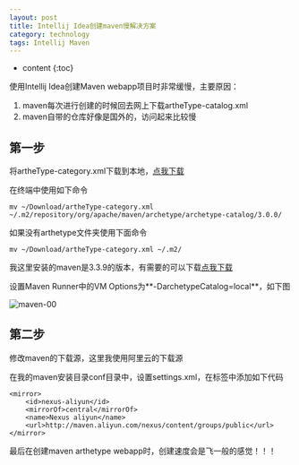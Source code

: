 ```yaml
---
layout: post
title: Intellij Idea创建maven慢解决方案
category: technology
tags: Intellij Maven
---
```


* content
{:toc}

使用Intellij Idea创建Maven webapp项目时非常缓慢，主要原因：

1. maven每次进行创建的时候回去网上下载artheType-catalog.xml
2. maven自带的仓库好像是国外的，访问起来比较慢

<!--more-->

## 第一步

将artheType-category.xml下载到本地，<a href="https://pan.baidu.com/s/1dF66J0d" target="_blank">点我下载</a>

在终端中使用如下命令

```
mv ~/Download/artheType-category.xml ~/.m2/repository/org/apache/maven/archetype/archetype-catalog/3.0.0/
```

如果没有arthetype文件夹使用下面命令

```
mv ~/Download/artheType-category.xml ~/.m2/
```

我这里安装的maven是3.3.9的版本，有需要的可以下载<a href="https://pan.baidu.com/s/1c2orULi" target="_blank">点我下载</a>

设置Maven Runner中的VM Options为**-DarchetypeCatalog=local**，如下图

![maven-00](http://blog.zhangenrui.cn/maven-00.jpg)

## 第二步

修改maven的下载源，这里我使用阿里云的下载源

在我的maven安装目录conf目录中，设置settings.xml，在<mirrors>标签中添加如下代码

```
<mirror>    
    <id>nexus-aliyun</id>    
    <mirrorOf>central</mirrorOf>      
    <name>Nexus aliyun</name>    
    <url>http://maven.aliyun.com/nexus/content/groups/public</url>  
</mirror> 
```

最后在创建maven arthetype webapp时，创建速度会是飞一般的感觉！！！

